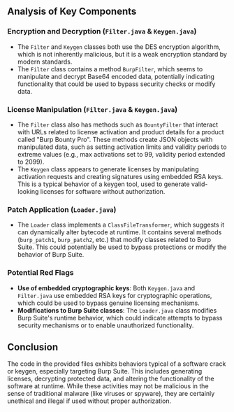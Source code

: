 ## Analysis of Key Components

### Encryption and Decryption (`Filter.java` & `Keygen.java`)

- The `Filter` and `Keygen` classes both use the DES encryption algorithm, which is not inherently malicious, but it is a weak encryption standard by modern standards.
- The `Filter` class contains a method `BurpFilter`, which seems to manipulate and decrypt Base64 encoded data, potentially indicating functionality that could be used to bypass security checks or modify data.

### License Manipulation (`Filter.java` & `Keygen.java`)

- The `Filter` class also has methods such as `BountyFilter` that interact with URLs related to license activation and product details for a product called "Burp Bounty Pro". These methods create JSON objects with manipulated data, such as setting activation limits and validity periods to extreme values (e.g., max activations set to 99, validity period extended to 2099).
- The `Keygen` class appears to generate licenses by manipulating activation requests and creating signatures using embedded RSA keys. This is a typical behavior of a keygen tool, used to generate valid-looking licenses for software without authorization.

### Patch Application (`Loader.java`)

- The `Loader` class implements a `ClassFileTransformer`, which suggests it can dynamically alter bytecode at runtime. It contains several methods (`burp_patch1`, `burp_patch2`, etc.) that modify classes related to Burp Suite. This could potentially be used to bypass protections or modify the behavior of Burp Suite.

### Potential Red Flags

- **Use of embedded cryptographic keys**: Both `Keygen.java` and `Filter.java` use embedded RSA keys for cryptographic operations, which could be used to bypass genuine licensing mechanisms.
- **Modifications to Burp Suite classes**: The `Loader.java` class modifies Burp Suite's runtime behavior, which could indicate attempts to bypass security mechanisms or to enable unauthorized functionality.

## Conclusion

The code in the provided files exhibits behaviors typical of a software crack or keygen, especially targeting Burp Suite. This includes generating licenses, decrypting protected data, and altering the functionality of the software at runtime. While these activities may not be malicious in the sense of traditional malware (like viruses or spyware), they are certainly unethical and illegal if used without proper authorization.
